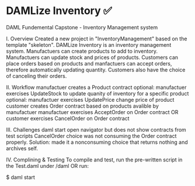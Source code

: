 # DAMLize Inventory ✅
DAML Fundemental Capstone - Inventory Management system 

I. Overview 
Created a new project in "InventoryManagement" based on the template "skeleton".
DAMLize Inventory is an inventory management system.
Manufactuers can create products to add to inventory. Manufactuers can update stock and prices of products. Customers can place orders based on products and manfactuers can accept orders, therefore automatically updating quantity. Customers also have the choice of canceling their orders.

II. Workflow
manufactuer creates a Product contract
optional: manufactuer exercises UpdateStock to update quanity of inventory for a specific product
optional: manufactuer exercises UpdatePrice change price of product 
customer creates Order contract based on products avalible by manufactuer
manufactuer exercises AcceptOrder on Order contract OR customer exercises CancelOrder on Order contract

III. Challenges 
daml start open navigator but does not show contracts from test scripts 
CancelOrder choice was not consuming the Order contract properly. Solution: made it a nonconsuming choice that returns nothing and archives self.

IV. Complining & Testing
To compile and test, run the pre-written script in the Test.daml under /daml OR run:

$ daml start
